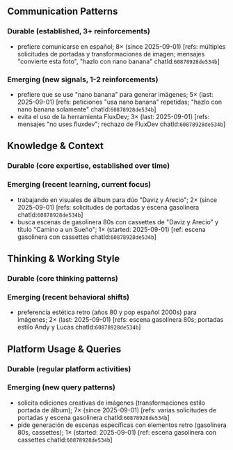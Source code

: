 ## Communication Patterns
### Durable (established, 3+ reinforcements)
- prefiere comunicarse en español; 8× (since 2025-09-01) [refs: múltiples solicitudes de portadas y transformaciones de imagen; mensajes "convierte esta foto", "hazlo con nano banana" chatId:`60878928de534b`]

### Emerging (new signals, 1-2 reinforcements)
- prefiere que se use "nano banana" para generar imágenes; 5× (last: 2025-09-01) [refs: peticiones "usa nano banana" repetidas; "hazlo con nano banana solamente" chatId:`60878928de534b`]
- evita el uso de la herramienta FluxDev; 3× (last: 2025-09-01) [refs: mensajes "no uses fluxdev"; rechazo de FluxDev chatId:`60878928de534b`]

## Knowledge & Context
### Durable (core expertise, established over time)

### Emerging (recent learning, current focus)
- trabajando en visuales de álbum para dúo "Daviz y Arecio"; 2× (since 2025-09-01) [refs: solicitudes de portadas y escena gasolinera chatId:`60878928de534b`]
- busca escenas de gasolinera 80s con cassettes de "Daviz y Arecio" y título "Camino a un Sueño"; 1× (started: 2025-09-01) [ref: escena gasolinera con cassettes chatId:`60878928de534b`]

## Thinking & Working Style
### Durable (core thinking patterns)

### Emerging (recent behavioral shifts)
- preferencia estética retro (años 80 y pop español 2000s) para imágenes; 2× (last: 2025-09-01) [refs: escena gasolinera 80s; portadas estilo Andy y Lucas chatId:`60878928de534b`]

## Platform Usage & Queries
### Durable (regular platform activities)

### Emerging (new query patterns)
- solicita ediciones creativas de imágenes (transformaciones estilo portada de álbum); 7× (since 2025-09-01) [refs: varias solicitudes de portadas y escena gasolinera chatId:`60878928de534b`]
- pide generación de escenas específicas con elementos retro (gasolinera 80s, cassettes); 1× (started: 2025-09-01) [ref: escena gasolinera con cassettes chatId:`60878928de534b`]